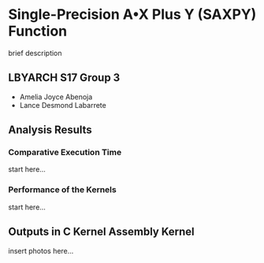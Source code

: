 # Single-Precision A•X Plus Y (SAXPY) Function
brief description

## LBYARCH S17 Group 3
- Amelia Joyce Abenoja
- Lance Desmond Labarrete

## Analysis Results
### Comparative Execution Time 
start here...

### Performance of the Kernels
start here...

## Outputs in C Kernel Assembly Kernel
insert photos here...
